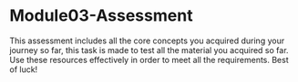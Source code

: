 # Module03-Assessment
This assessment includes all the core concepts you acquired during your journey so far, this task is made to test all the material you acquired so far. Use these resources effectively in order to meet all the requirements. Best of luck!
